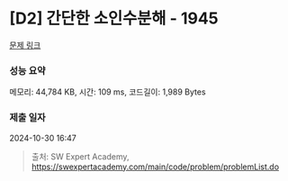 # [D2] 간단한 소인수분해 - 1945 

[문제 링크](https://swexpertacademy.com/main/code/problem/problemDetail.do?contestProbId=AV5Pl0Q6ANQDFAUq) 

### 성능 요약

메모리: 44,784 KB, 시간: 109 ms, 코드길이: 1,989 Bytes

### 제출 일자

2024-10-30 16:47



> 출처: SW Expert Academy, https://swexpertacademy.com/main/code/problem/problemList.do